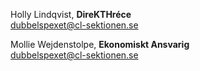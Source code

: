 Holly Lindqvist, **DireKTHréce**  
dubbelspexet@cl-sektionen.se

Mollie Wejdenstolpe, **Ekonomiskt Ansvarig**  
dubbelspexet@cl-sektionen.se
